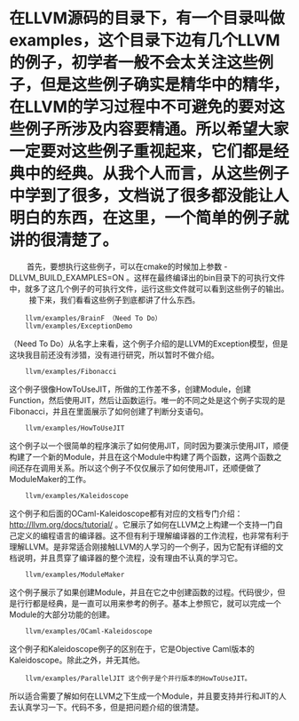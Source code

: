 
# 在LLVM源码的目录下，有一个目录叫做examples，这个目录下边有几个LLVM的例子，初学者一般不会太关注这些例子，但是这些例子确实是精华中的精华，在LLVM的学习过程中不可避免的要对这些例子所涉及内容要精通。所以希望大家一定要对这些例子重视起来，它们都是经典中的经典。从我个人而言，从这些例子中学到了很多，文档说了很多都没能让人明白的东西，在这里，一个简单的例子就讲的很清楚了。

        首先，要想执行这些例子，可以在cmake的时候加上参数 -DLLVM_BUILD_EXAMPLES=ON 。这样在最终编译出的bin目录下的可执行文件中，就多了这几个例子的可执行文件，运行这些文件就可以看到这些例子的输出。
         接下来，我们看看这些例子到底都讲了什么东西。
         
        llvm/examples/BrainF （Need To Do）
        llvm/examples/ExceptionDemo  
        
（Need To Do）从名字上来看，这个例子介绍的是LLVM的Exception模型，但是这块我目前还没有涉猎，没有进行研究，所以暂时不做介绍。

        llvm/examples/Fibonacci   
 这个例子很像HowToUseJIT，所做的工作差不多，创建Module，创建Function，然后使用JIT，然后让函数运行。唯一的不同之处是这个例子实现的是Fibonacci，并且在里面展示了如何创建了判断分支语句。
 
        llvm/examples/HowToUseJIT
 这个例子以一个很简单的程序演示了如何使用JIT，同时因为要演示使用JIT，顺便构建了一个新的Module，并且在这个Module中构建了两个函数，这两个函数之间还存在调用关系。所以这个例子不仅仅展示了如何使用JIT，还顺便做了ModuleMaker的工作。
 
        llvm/examples/Kaleidoscope  
 这个例子和后面的OCaml-Kaleidoscope都有对应的文档专门介绍：http://llvm.org/docs/tutorial/ 。它展示了如何在LLVM之上构建一个支持一门自己定义的编程语言的编译器。这不但有利于理解编译器的工作流程，也非常有利于理解LLVM。是非常适合刚接触LLVM的人学习的一个例子，因为它配有详细的文档说明，并且贯穿了编译器的整个流程，没有理由不认真的学习它。
 
        llvm/examples/ModuleMaker  
  这个例子展示了如果创建Module，并且在它之中创建函数的过程。代码很少，但是行行都是经典，是一直可以用来参考的例子。基本上参照它，就可以完成一个Module的大部分功能的创建。
  
        llvm/examples/OCaml-Kaleidoscope 
  这个例子和Kaleidoscope例子的区别在于，它是Objective Caml版本的Kaleidoscope。除此之外，并无其他。
  
        llvm/examples/ParallelJIT 这个例子是个并行版本的HowToUseJIT。
   所以适合需要了解如何在LLVM之下生成一个Module，并且要支持并行和JIT的人去认真学习一下。代码不多，但是把问题介绍的很清楚。

